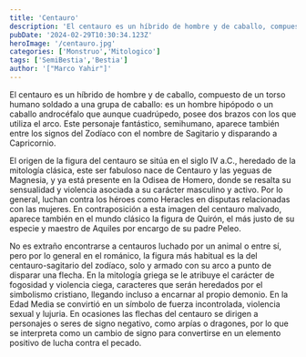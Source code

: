 ```yaml
---
title: 'Centauro'
description: 'El centauro es un híbrido de hombre y de caballo, compuesto de un torso humano soldado a una grupa de caballo: es un hombre hipópodo o un caballo androcéfalo que aunque cuadrúpedo, posee dos brazos con los que utiliza el arco.'
pubDate: '2024-02-29T10:30:34.123Z'
heroImage: '/centauro.jpg'
categories: ['Monstruo','Mitologico']
tags: ['SemiBestia','Bestia']
author: '["Marco Yahir"]'
---
```


El centauro es un híbrido de hombre y de caballo, compuesto de un torso humano soldado a una grupa de caballo: es un hombre hipópodo o un caballo androcéfalo que aunque cuadrúpedo, posee dos brazos con los que utiliza el arco. Este personaje fantástico, semihumano, aparece también entre los signos del Zodíaco con el nombre de Sagitario y disparando a Capricornio.

El origen de la figura del centauro se sitúa en el siglo IV a.C., heredado de la mitología clásica, este ser fabuloso nace de Centauro y las yeguas de Magnesia, y ya está presente en la Odisea de Homero, donde se resalta su sensualidad y violencia asociada a su carácter masculino y activo. Por lo general, luchan contra los héroes como Heracles en disputas relacionadas con las mujeres. En contraposición a esta imagen del centauro malvado, aparece también en el mundo clásico la figura de Quirón, el más justo de su especie y maestro de Aquiles por encargo de su padre Peleo.

No es extraño encontrarse a centauros luchado por un animal o entre sí, pero por lo general en el románico, la figura más habitual es la del centauro-sagitario del zodíaco, solo y armado con su arco a punto de disparar una flecha. En la mitología griega se le atribuye el carácter de fogosidad y violencia ciega, caracteres que serán heredados por el simbolismo cristiano, llegando incluso a encarnar al propio demonio. En la Edad Media se convirtió en un símbolo de fuerza incontrolada, violencia sexual y lujuria. En ocasiones las flechas del centauro se dirigen a personajes o seres de signo negativo, como arpías o dragones, por lo que se interpreta como un cambio de signo para convertirse en un elemento positivo de lucha contra el pecado.